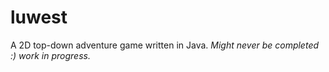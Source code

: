 # luwest
A 2D top-down adventure game written in Java.
*Might never be completed :) work in progress.*
